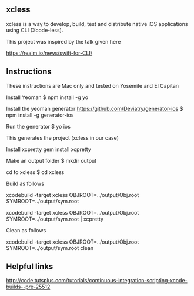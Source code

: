 xcless
---------

xcless is a way to develop, build, test and distribute native iOS applications using CLI (Xcode-less). 

This project was inspired by the talk given here 

https://realm.io/news/swift-for-CLI/

Instructions
------------

These instructions are Mac only and tested on Yosemite and El Capitan

Install Yeoman
$ npm install -g yo

Install the yeoman generator https://github.com/Deviatry/generator-ios
$ npm install -g generator-ios

Run the generator
$ yo ios

This generates the project (xcless in our case)

Install xcpretty
gem install xcpretty

Make an output folder
$ mkdir output

cd to xcless 
$ cd xcless

Build as follows

xcodebuild -target xcless OBJROOT=../output/Obj.root SYMROOT=../output/sym.root

xcodebuild -target xcless OBJROOT=../output/Obj.root SYMROOT=../output/sym.root | xcpretty


Clean as follows

xcodebuild -target xcless OBJROOT=../output/Obj.root SYMROOT=../output/sym.root clean

Helpful links
--------------
http://code.tutsplus.com/tutorials/continuous-integration-scripting-xcode-builds--pre-25512